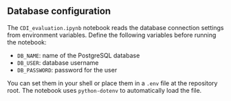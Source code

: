 ## Database configuration

The `CDI_evaluation.ipynb` notebook reads the database connection settings from environment variables. Define the following variables before running the notebook:

- `DB_NAME`: name of the PostgreSQL database
- `DB_USER`: database username
- `DB_PASSWORD`: password for the user

You can set them in your shell or place them in a `.env` file at the repository root. The notebook uses `python-dotenv` to automatically load the file.
